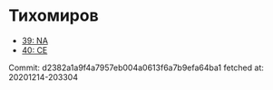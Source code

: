 # Тихомиров
- [39: NA](39.md)
- [40: CE](40.md)

Commit: d2382a1a9f4a7957eb004a0613f6a7b9efa64ba1
 fetched at: 20201214-203304
